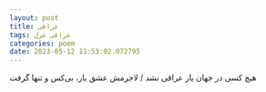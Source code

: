 ```yaml
---
layout: post
title: عراقی
tags: عراقی غزل
categories: poem
date: 2023-05-12 11:53:02.072795
---
```


هیچ کسی در جهان یار عراقی نشد / لاجرمش عشق یار، بی‌کس و تنها گرفت